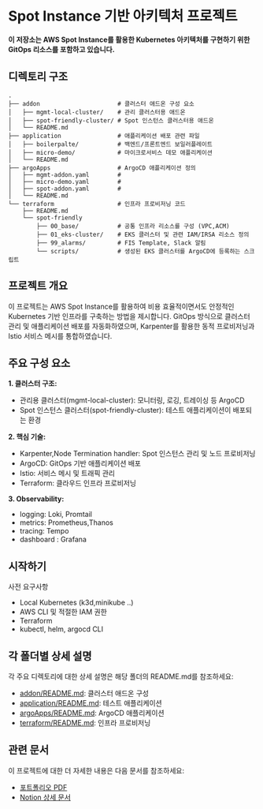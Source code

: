 # Spot Instance 기반 아키텍처 프로젝트

**이 저장소는 AWS Spot Instance를 활용한 Kubernetes 아키텍처를 구현하기 위한 GitOps 리소스를 포함하고 있습니다.**

## 디렉토리 구조

```
.
├── addon                      # 클러스터 애드온 구성 요소   
│   ├── mgmt-local-cluster/    # 관리 클러스터용 애드온  
│   ├── spot-friendly-cluster/ # Spot 인스턴스 클러스터용 애드온  
│   └── README.md 
├── application                # 애플리케이션 배포 관련 파일  
│   ├── boilerpalte/           # 백엔드/프론트엔드 보일러플레이트  
│   ├── micro-demo/            # 마이크로서비스 데모 애플리케이션  
│   └── README.md  
├── argoApps                   # ArgoCD 애플리케이션 정의  
│   ├── mgmt-addon.yaml        # 
│   ├── micro-demo.yaml        #  
│   ├── spot-addon.yaml        #  
│   └── README.md 
└── terraform                  # 인프라 프로비저닝 코드  
    ├── README.md 
    └── spot-friendly
        ├── 00_base/           # 공통 인프라 리소스를 구성 (VPC,ACM)
        ├── 01_eks-cluster/    # EKS 클러스터 및 관련 IAM/IRSA 리소스 정의
        ├── 99_alarms/         # FIS Template, Slack 알림
        └── scripts/           # 생성된 EKS 클러스터를 ArgoCD에 등록하는 스크립트       
```


## 프로젝트 개요

이 프로젝트는 AWS Spot Instance를 활용하여 비용 효율적이면서도 안정적인 Kubernetes 기반 인프라를 구축하는 방법을 제시합니다. GitOps 방식으로 클러스터 관리 및 애플리케이션 배포를 자동화하였으며, Karpenter를 활용한 동적 프로비저닝과 Istio 서비스 메시를 통합하였습니다.

## 주요 구성 요소

**1. 클러스터 구조:**
- 관리용 클러스터(mgmt-local-cluster): 모니터링, 로깅, 트레이싱 등 ArgoCD
- Spot 인스턴스 클러스터(spot-friendly-cluster): 테스트 애플리케이션이 배포되는 환경

**2. 핵심 기술:**
- Karpenter,Node Termination handler: Spot 인스턴스 관리 및 노드 프로비저닝
- ArgoCD: GitOps 기반 애플리케이션 배포 
- Istio: 서비스 메시 및 트래픽 관리
- Terraform: 클라우드 인프라 프로비저닝

**3. Observability:**
- logging: Loki, Promtail
- metrics: Prometheus,Thanos 
- tracing: Tempo
- dashboard : Grafana

## 시작하기

사전 요구사항
- Local Kubernetes (k3d,minikube ..)
- AWS CLI 및 적절한 IAM 권한
- Terraform 
- kubectl, helm, argocd CLI

## 각 폴더별 상세 설명

각 주요 디렉토리에 대한 상세 설명은 해당 폴더의 README.md를 참조하세요:
- [addon/README.md](./addon/README.md): 클러스터 애드온 구성
- [application/README.md](./application/README.md): 테스트 애플리케이션 
- [argoApps/README.md](./argoApps/README.md): ArgoCD 애플리케이션
- [terraform/README.md](./terraform/README.md): 인프라 프로비저닝

## 관련 문서

이 프로젝트에 대한 더 자세한 내용은 다음 문서를 참조하세요:
- [포트폴리오 PDF](https://drive.google.com/file/d/1v5JAUkWnhGLM7BWGI37xaM-z8ypLd_GR/view?usp=sharing)
- [Notion 상세 문서](https://jongone.notion.site/Spot-Friendly-Architecture-1eeed8530d818053b1e8c08b75ed04ca?pvs=74)
